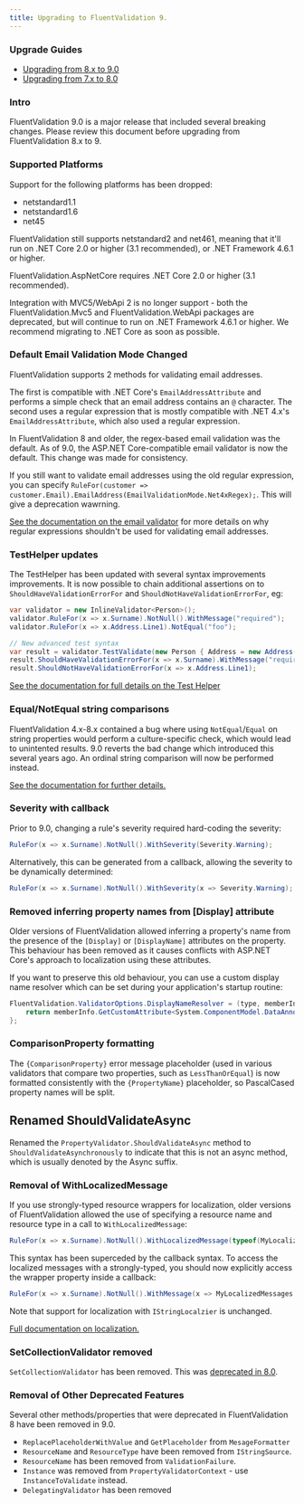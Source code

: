 ```yaml
---
title: Upgrading to FluentValidation 9.
---
```


### Upgrade Guides
- [Upgrading from 8.x to 9.0](/upgrading-to-9.html)
- [Upgrading from 7.x to 8.0](/upgrading-to-8.html)

### Intro

FluentValidation 9.0 is a major release that included several breaking changes. Please review this document before upgrading from FluentValidation 8.x to 9.

### Supported Platforms

Support for the following platforms has been dropped:
- netstandard1.1
- netstandard1.6
- net45

FluentValidation still supports netstandard2 and net461, meaning that it'll run on .NET Core 2.0 or higher (3.1 recommended), or .NET Framework 4.6.1 or higher.

FluentValidation.AspNetCore requires .NET Core 2.0 or higher (3.1 recommended).

Integration with MVC5/WebApi 2 is no longer support - both the FluentValidation.Mvc5 and FluentValidation.WebApi packages are deprecated, but will continue to run on .NET Framework 4.6.1 or higher. We recommend migrating to .NET Core as soon as possible.

### Default Email Validation Mode Changed

FluentValidation supports 2 methods for validating email addresses.

The first is compatible with .NET Core's `EmailAddressAttribute` and performs a simple check that an email address contains an `@` character. The second uses a regular expression that is mostly compatible with .NET 4.x's `EmailAddressAttribute`, which also used a regular expression.

In FluentValidation 8 and older, the regex-based email validation was the default. As of 9.0, the ASP.NET Core-compatible email validator is now the default. This change was made for consistency.

If you still want to validate email addresses using the old regular expression, you can specify `RuleFor(customer => customer.Email).EmailAddress(EmailValidationMode.Net4xRegex);`. This will give a deprecation wawrning.

[See the documentation on the email validator](https://fluentvalidation.net/built-in-validators) for more details on why regular expressions shouldn't be used for validating email addresses.

### TestHelper updates

The TestHelper has been updated with several syntax improvements improvements. It is now possible to chain additional assertions on to `ShouldHaveValidationErrorFor` and `ShouldNotHaveValidationErrorFor`, eg:

```csharp
var validator = new InlineValidator<Person>();
validator.RuleFor(x => x.Surname).NotNull().WithMessage("required");
validator.RuleFor(x => x.Address.Line1).NotEqual("foo");

// New advanced test syntax
var result = validator.TestValidate(new Person { Address = new Address()) };
result.ShouldHaveValidationErrorFor(x => x.Surname).WithMessage("required");
result.ShouldNotHaveValidationErrorFor(x => x.Address.Line1);
```

[See the documentation for full details on the Test Helper](/testing)

### Equal/NotEqual string comparisons

FluentValidation 4.x-8.x contained a bug where using `NotEqual`/`Equal` on string properties would perform a culture-specific check, which would lead to unintented results. 9.0 reverts the bad change which introduced this several years ago. An ordinal string comparison will now be performed instead.

[See the documentation for further details.](/built-in-validators#equal-validator)

### Severity with callback

Prior to 9.0, changing a rule's severity required hard-coding the severity:

```csharp
RuleFor(x => x.Surname).NotNull().WithSeverity(Severity.Warning);
```

Alternatively, this can be generated from a callback, allowing the severity to be dynamically determined:

```csharp
RuleFor(x => x.Surname).NotNull().WithSeverity(x => Severity.Warning);
```

### Removed inferring property names from [Display] attribute

Older versions of FluentValidation allowed inferring a property's name from the presence of the `[Display]` or `[DisplayName]` attributes on the property. This behaviour has been removed as it causes conflicts with ASP.NET Core's approach to localization using these attributes.

If you want to preserve this old behaviour, you can use a custom display name resolver which can be set during your application's startup routine:

```csharp
FluentValidation.ValidatorOptions.DisplayNameResolver = (type, memberInfo, expression) => {
	return memberInfo.GetCustomAttribute<System.ComponentModel.DataAnnotations.DisplayAttribute>()?.GetName();
};
```

### ComparisonProperty formatting

The `{ComparisonProperty}` error message placeholder (used in various validators that compare two properties, such as `LessThanOrEqual`) is now formatted consistently with the `{PropertyName}` placeholder, so PascalCased property names will be split.

## Renamed ShouldValidateAsync

Renamed the `PropertyValidator.ShouldValidateAsync` method to `ShouldValidateAsynchronously` to indicate that this is not an async method, which is usually denoted by the Async suffix.

### Removal of WithLocalizedMessage

If you use strongly-typed resource wrappers for localization, older versions of FluentValidation allowed the use of specifying a resource name and resource type in a call to `WithLocalizedMessage`:

```csharp
RuleFor(x => x.Surname).NotNull().WithLocalizedMessage(typeof(MyLocalizedMessages), "SurnameRequired");
```

This syntax has been superceded by the callback syntax. To access the localized messages with a strongly-typed, you should now explicitly access the wrapper property inside a callback:

```csharp
RuleFor(x => x.Surname).NotNull().WithMessage(x => MyLocalizedMessages.SurnameRequired);
```

Note that support for localization with `IStringLocalzier` is unchanged.

[Full documentation on localization.](https://fluentvalidation.net/localization)

### SetCollectionValidator removed

`SetCollectionValidator` has been removed. This was [deprecated in 8.0](/upgrading-to-8.html).

### Removal of Other Deprecated Features

Several other methods/properties that were deprecated in FluentValidation 8 have been removed in 9.0.

- `ReplacePlaceholderWithValue` and `GetPlaceholder` from `MesageFormatter`
- `ResourceName` and `ResourceType` have been removed from `IStringSource`.
- `ResourceName` has been removed from `ValidationFailure`.
- `Instance` was removed from `PropertyValidatorContext` - use `InstanceToValidate` instead.
- `DelegatingValidator` has been removed
